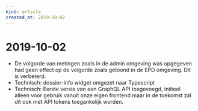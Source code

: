 ```yaml
---
kind: article
created_at: 2019-10-02
---
```


# 2019-10-02

* De volgorde van metingen zoals in de admin omgeving was opgegeven had geen effect op de volgorde zoals getoond in de EPD omgeving. Dit is verbeterd.
* Technisch: dossier-info widget omgezet naar Typescript
* Technisch: Eerste versie van een GraphQL API toegevoegd, initieel alleen voor gebruik vanuit onze eigen frontend maar in de toekomst zal dit ook met API tokens toegankelijk worden.
